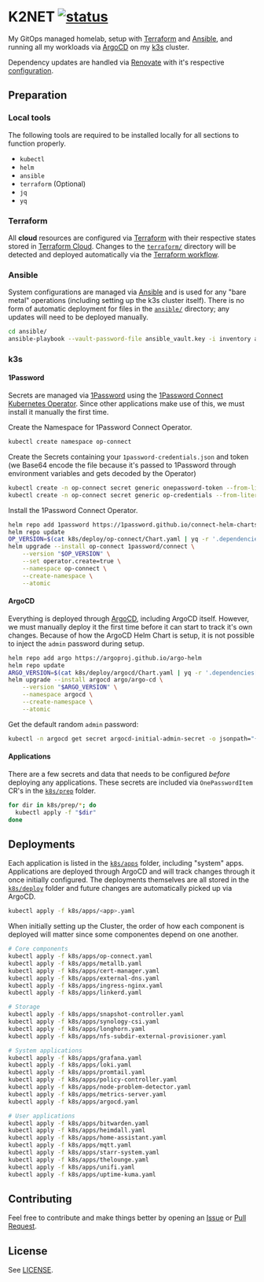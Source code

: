 # K2NET [![status](https://img.shields.io/badge/Status-2ea043)](https://status.kyle2.net/)

My GitOps managed homelab, setup with [Terraform](https://www.terraform.io/) and [Ansible](https://www.ansible.com/), and running all my workloads via [ArgoCD](https://argoproj.github.io/cd/) on my [k3s](https://k3s.io/) cluster.

Dependency updates are handled via [Renovate](https://github.com/renovatebot/renovate) with it's respective [configuration](.github/renovate.json).

## Preparation

### Local tools

The following tools are required to be installed locally for all sections to function properly.

- `kubectl`
- `helm`
- `ansible`
- `terraform` (Optional)
- `jq`
- `yq`

### Terraform

All **cloud** resources are configured via [Terraform](https://www.terraform.io/) with their respective states stored in [Terraform Cloud](https://app.terraform.io/session). Changes to the [`terraform/`](terraform/) directory will be detected and deployed automatically via the [Terraform workflow](.github/workflows/terraform.yaml).

### Ansible

System configurations are managed via [Ansible](https://www.ansible.com/) and is used for any "bare metal" operations (including setting up the k3s cluster itself). There is no form of automatic deployment for files in the [`ansible/`](ansible/) directory; any updates will need to be deployed manually.

```sh
cd ansible/
ansible-playbook --vault-password-file ansible_vault.key -i inventory all.yaml
```

### k3s

#### 1Password

Secrets are managed via [1Password](https://1password.com/) using the [1Password Connect Kubernetes Operator](https://github.com/1Password/onepassword-operator). Since other applications make use of this, we must install it manually the first time.

Create the Namespace for 1Password Connect Operator.

```sh
kubectl create namespace op-connect
```

Create the Secrets containing your `1password-credentials.json` and token (we Base64 encode the file because it's passed to 1Password through environment variables and gets decoded by the Operator)

```sh
kubectl create -n op-connect secret generic onepassword-token --from-literal=token=<your token here>
kubectl create -n op-connect secret generic op-credentials --from-literal=1password-credentials.json=$(base64 -w0 1password-credentials.json)
```

Install the 1Password Connect Operator.

```sh
helm repo add 1password https://1password.github.io/connect-helm-charts
helm repo update
OP_VERSION=$(cat k8s/deploy/op-connect/Chart.yaml | yq -r '.dependencies[0].version')
helm upgrade --install op-connect 1password/connect \
    --version "$OP_VERSION" \
    --set operator.create=true \
    --namespace op-connect \
    --create-namespace \
    --atomic
```

#### ArgoCD

Everything is deployed through [ArgoCD](https://argoproj.github.io/cd/), including ArgoCD itself. However, we must manually deploy it the first time before it can start to track it's own changes.
Because of how the ArgoCD Helm Chart is setup, it is not possible to inject the `admin` password during setup.

```sh
helm repo add argo https://argoproj.github.io/argo-helm
helm repo update
ARGO_VERSION=$(cat k8s/deploy/argocd/Chart.yaml | yq -r '.dependencies[0].version')
helm upgrade --install argocd argo/argo-cd \
    --version "$ARGO_VERSION" \
    --namespace argocd \
    --create-namespace \
    --atomic
```

Get the default random `admin` password:

```sh
kubectl -n argocd get secret argocd-initial-admin-secret -o jsonpath="{.data.password}" | base64 -d
```

#### Applications

There are a few secrets and data that needs to be configured _before_ deploying any applications. These secrets are included via `OnePasswordItem` CR's in the [`k8s/prep`](k8s/prep/) folder.

```sh
for dir in k8s/prep/*; do
  kubectl apply -f "$dir"
done
```

## Deployments

Each application is listed in the [`k8s/apps`](k8s/apps/) folder, including "system" apps. Applications are deployed through ArgoCD and will track changes through it once initially configured. The deployments themselves are all stored in the [`k8s/deploy`](k8s/deploy/) folder and future changes are automatically picked up via ArgoCD.

```sh
kubectl apply -f k8s/apps/<app>.yaml
```

When initially setting up the Cluster, the order of how each component is deployed will matter since some componentes depend on one another.

```sh
# Core components
kubectl apply -f k8s/apps/op-connect.yaml
kubectl apply -f k8s/apps/metallb.yaml
kubectl apply -f k8s/apps/cert-manager.yaml
kubectl apply -f k8s/apps/external-dns.yaml
kubectl apply -f k8s/apps/ingress-nginx.yaml
kubectl apply -f k8s/apps/linkerd.yaml

# Storage
kubectl apply -f k8s/apps/snapshot-controller.yaml
kubectl apply -f k8s/apps/synology-csi.yaml
kubectl apply -f k8s/apps/longhorn.yaml
kubectl apply -f k8s/apps/nfs-subdir-external-provisioner.yaml

# System applications
kubectl apply -f k8s/apps/grafana.yaml
kubectl apply -f k8s/apps/loki.yaml
kubectl apply -f k8s/apps/promtail.yaml
kubectl apply -f k8s/apps/policy-controller.yaml
kubectl apply -f k8s/apps/node-problem-detector.yaml
kubectl apply -f k8s/apps/metrics-server.yaml
kubectl apply -f k8s/apps/argocd.yaml

# User applications
kubectl apply -f k8s/apps/bitwarden.yaml
kubectl apply -f k8s/apps/heimdall.yaml
kubectl apply -f k8s/apps/home-assistant.yaml
kubectl apply -f k8s/apps/mqtt.yaml
kubectl apply -f k8s/apps/starr-system.yaml
kubectl apply -f k8s/apps/thelounge.yaml
kubectl apply -f k8s/apps/unifi.yaml
kubectl apply -f k8s/apps/uptime-kuma.yaml
```

## Contributing

Feel free to contribute and make things better by opening an [Issue](https://github.com/IAreKyleW00t/k2net/issues) or [Pull Request](https://github.com/IAreKyleW00t/k2net/pulls).

## License

See [LICENSE](LICENSE).
